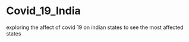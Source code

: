 # Covid_19_India
exploring the affect of covid 19 on indian states to see the most affected states 
